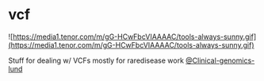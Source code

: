 # vcf

![https://media1.tenor.com/m/gG-HCwFbcVIAAAAC/tools-always-sunny.gif](https://media1.tenor.com/m/gG-HCwFbcVIAAAAC/tools-always-sunny.gif)

Stuff for dealing w/ VCFs mostly for raredisease work [@Clinical-genomics-lund
](https://github.com/Clinical-Genomics-Lund/)
